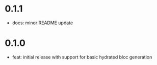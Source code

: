 # 0.1.1

- docs: minor README update

# 0.1.0

- feat: initial release with support for basic hydrated bloc generation
